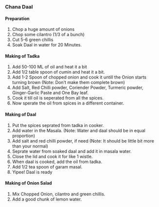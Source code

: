 ### Chana Daal ###

#### Preparation ####
1. Chop a huge amount of onions
2. Chop some cilantro (1/3 of a bunch)
3. Cut 5-6 green chillis
4. Soak Daal in water for 20 Minutes.


#### Making of Tadka ####
1. Add 50-100 ML of oil and heat it a bit
2. Add 1/2 table spoon of cumin and heat it a bit.
3. Add 1-2 Spoon of chopped onion and cook it untill the Onion starts turning brown (Note: Don't make them complete brown)
4. Add Salt, Red Chilli powder, Coriender Powder, Turmeric powder, Ginger-Garlic Paste and One Bay leaf.
5. Cook it till oil is seperated from all the spices.
6. Now sperate the oil from spices in a different container.

#### Making of Daal ####
1. Put the spices seprated from tadka in cooker.
2. Add water in the Masala. (Note: Water and daal should be in equal proportion)
3. Add salt and red chilli powder, if need (Note: It should be little bit more than your normal)
4. Seprate water from soaked daal and add it in masala water.
5. Close the lid and cook it for like 1 wistle.
6. When daal is cooked, add the oil from tadka.
7. Add 1/2 tea spoon of garam masal.
8. Yipee! Daal is ready

#### Making of Onion Salad ####
1. Mix Chopped Onion, cilantro and green chillis.
2. Add a good chunk of lemon water.